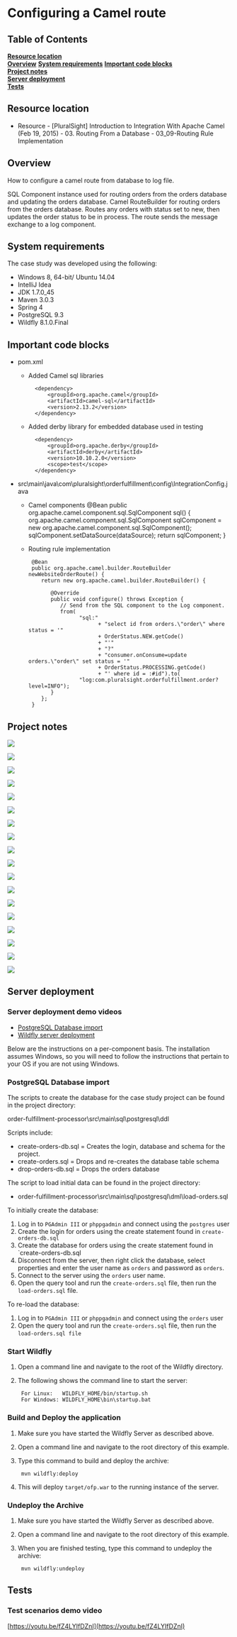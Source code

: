 # Configuring a Camel route

## Table of Contents
**[Resource location](#resource-location)**  
**[Overview](#overview)**
**[System requirements](#system-requirements)**
**[Important code blocks](#important-code-blocks)**  
**[Project notes](#project-notes)**  
**[Server deployment](#server-deployment)**  
**[Tests](#tests)**  

## Resource location
- Resource - [PluralSight] Introduction to Integration With Apache Camel (Feb 19, 2015) - 03. Routing From a Database - 03_09-Routing Rule Implementation

## Overview
How to configure a camel route from database to log file.

SQL Component instance used for routing orders from the orders database and updating the orders database. Camel RouteBuilder for routing orders from the orders database. Routes any orders with status set to new, then updates the order status to be in process. The route sends the message exchange to a log component.

## System requirements

The case study was developed using the following:

- Windows 8, 64-bit/ Ubuntu 14.04
- IntelliJ Idea
- JDK 1.7.0_45
- Maven 3.0.3
- Spring 4
- PostgreSQL 9.3
- Wildfly 8.1.0.Final

## Important code blocks

- pom.xml
	- Added Camel sql libraries

			<dependency>
				<groupId>org.apache.camel</groupId>
				<artifactId>camel-sql</artifactId>
				<version>2.13.2</version>	
			</dependency>
	
	- Added derby library for embedded database used in testing			

			<dependency>
				<groupId>org.apache.derby</groupId>
				<artifactId>derby</artifactId>
				<version>10.10.2.0</version>
				<scope>test</scope>
			</dependency>

- src\main\java\com\pluralsight\orderfulfillment\config\IntegrationConfig.java
	- Camel components
			@Bean
		   public org.apache.camel.component.sql.SqlComponent sql() {
		      org.apache.camel.component.sql.SqlComponent sqlComponent = new org.apache.camel.component.sql.SqlComponent();
		      sqlComponent.setDataSource(dataSource);
		      return sqlComponent;
		   }

	- Routing rule implementation

		   @Bean
		   public org.apache.camel.builder.RouteBuilder newWebsiteOrderRoute() {
		      return new org.apache.camel.builder.RouteBuilder() {
		
		         @Override
		         public void configure() throws Exception {
		            // Send from the SQL component to the Log component.
		            from(
		                  "sql:"
		                        + "select id from orders.\"order\" where status = '"
		                        + OrderStatus.NEW.getCode()
		                        + "'"
		                        + "?"
		                        + "consumer.onConsume=update orders.\"order\" set status = '"
		                        + OrderStatus.PROCESSING.getCode()
		                        + "' where id = :#id").to(
		                  "log:com.pluralsight.orderfulfillment.order?level=INFO");
		         }
		      };
		   }
			
	
## Project notes

![](https://raw.githubusercontent.com/kdnc/apache-camel-reference-application/master/routing/routing-basics-vt-p-itiwac-ch0210/etc/2-apache-camel-intro-integration-m2-slides-page-002.jpg)

![](https://raw.githubusercontent.com/kdnc/apache-camel-reference-application/master/routing/routing-basics-vt-p-itiwac-ch0210/etc/2-apache-camel-intro-integration-m2-slides-page-003.jpg)

![](https://raw.githubusercontent.com/kdnc/apache-camel-reference-application/master/routing/routing-basics-vt-p-itiwac-ch0210/etc/2-apache-camel-intro-integration-m2-slides-page-004.jpg)

![](https://raw.githubusercontent.com/kdnc/apache-camel-reference-application/master/routing/routing-basics-vt-p-itiwac-ch0210/etc/2-apache-camel-intro-integration-m2-slides-page-005.jpg)

![](https://raw.githubusercontent.com/kdnc/apache-camel-reference-application/master/routing/routing-basics-vt-p-itiwac-ch0210/etc/2-apache-camel-intro-integration-m2-slides-page-006.jpg)

![](https://raw.githubusercontent.com/kdnc/apache-camel-reference-application/master/routing/routing-basics-vt-p-itiwac-ch0210/etc/3-apache-camel-intro-integration-m3-slides-page-002.jpg)

![](https://raw.githubusercontent.com/kdnc/apache-camel-reference-application/master/routing/routing-basics-vt-p-itiwac-ch0210/etc/3-apache-camel-intro-integration-m3-slides-page-003.jpg)

![](https://raw.githubusercontent.com/kdnc/apache-camel-reference-application/master/routing/routing-basics-vt-p-itiwac-ch0210/etc/3-apache-camel-intro-integration-m3-slides-page-004.jpg)

![](https://raw.githubusercontent.com/kdnc/apache-camel-reference-application/master/routing/routing-basics-vt-p-itiwac-ch0210/etc/3-apache-camel-intro-integration-m3-slides-page-005.jpg)

![](https://raw.githubusercontent.com/kdnc/apache-camel-reference-application/master/routing/routing-basics-vt-p-itiwac-ch0210/etc/3-apache-camel-intro-integration-m3-slides-page-006.jpg)

![](https://raw.githubusercontent.com/kdnc/apache-camel-reference-application/master/routing/routing-basics-vt-p-itiwac-ch0210/etc/3-apache-camel-intro-integration-m3-slides-page-007.jpg)

![](https://raw.githubusercontent.com/kdnc/apache-camel-reference-application/master/routing/routing-basics-vt-p-itiwac-ch0210/etc/3-apache-camel-intro-integration-m3-slides-page-008.jpg)

![](https://raw.githubusercontent.com/kdnc/apache-camel-reference-application/master/routing/routing-basics-vt-p-itiwac-ch0210/etc/3-apache-camel-intro-integration-m3-slides-page-009.jpg)

![](https://raw.githubusercontent.com/kdnc/apache-camel-reference-application/master/routing/routing-basics-vt-p-itiwac-ch0210/etc/3-apache-camel-intro-integration-m3-slides-page-010.jpg)

![](https://raw.githubusercontent.com/kdnc/apache-camel-reference-application/master/routing/routing-basics-vt-p-itiwac-ch0210/etc/3-apache-camel-intro-integration-m3-slides-page-011.jpg)

![](https://raw.githubusercontent.com/kdnc/apache-camel-reference-application/master/routing/routing-basics-vt-p-itiwac-ch0210/etc/3-apache-camel-intro-integration-m3-slides-page-012.jpg)

![](https://raw.githubusercontent.com/kdnc/apache-camel-reference-application/master/routing/routing-basics-vt-p-itiwac-ch0210/etc/3-apache-camel-intro-integration-m3-slides-page-013.jpg)

![](https://raw.githubusercontent.com/kdnc/apache-camel-reference-application/master/routing/routing-basics-vt-p-itiwac-ch0210/etc/3-apache-camel-intro-integration-m3-slides-page-014.jpg)

## Server deployment

### Server deployment demo videos

- [PostgreSQL Database import](https://youtu.be/S6_cIeDQ0_w)
- [Wildfly server deployment](https://www.youtube.com/watch?v=K-SMhqBenIc)

Below are the instructions on a per-component basis. The installation assumes Windows, so you will need to follow the instructions that pertain to your OS if you are not using Windows.

### PostgreSQL Database import

The scripts to create the database for the case study project can be found in the project directory:

   order-fulfillment-processor\src\main\sql\postgresql\ddl

Scripts include:

- create-orders-db.sql = Creates the login, database and schema for the project.
- create-orders.sql = Drops and re-creates the database table schema
- drop-orders-db.sql = Drops the orders database

The script to load initial data can be found in the project directory:

- order-fulfillment-processor\src\main\sql\postgresql\dml\load-orders.sql
	
To initially create the database:

1. Log in to `PGAdmin III` or `phppgadmin` and connect using the `postgres` user
2. Create the login for orders using the create statement found in `create-orders-db.sql`
3. Create the database for orders using the create statement found in `create-orders-db.sql
4. Disconnect from the server, then right click the database, select properties and enter the user name as `orders` and password as `orders`.
5. Connect to the server using the `orders` user name. 
6. Open the query tool and run the `create-orders.sql` file, then run the `load-orders.sql` file.

To re-load the database:

1. Log in to `PGAdmin III` or `phppgadmin` and connect using the `orders` user
2. Open the query tool and run the `create-orders.sql` file, then run the `load-orders.sql file`

### Start Wildfly
1. Open a command line and navigate to the root of the Wildfly directory.
2. The following shows the command line to start the server:

        For Linux:   WILDFLY_HOME/bin/startup.sh
        For Windows: WILDFLY_HOME\bin\startup.bat

### Build and Deploy the application
1. Make sure you have started the Wildfly Server as described above.
2. Open a command line and navigate to the root directory of this example.
3. Type this command to build and deploy the archive:

        mvn wildfly:deploy  

4. This will deploy `target/ofp.war` to the running instance of the server.

### Undeploy the Archive
1. Make sure you have started the Wildfly Server as described above.
2. Open a command line and navigate to the root directory of this example.
3. When you are finished testing, type this command to undeploy the archive:

        mvn wildfly:undeploy

## Tests

### Test scenarios demo video

[https://youtu.be/fZ4LYIfDZnI](https://youtu.be/fZ4LYIfDZnI)